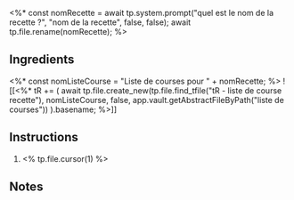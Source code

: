 <%*  const nomRecette = await tp.system.prompt("quel est le nom de la recette ?", "nom de la recette", false, false); await tp.file.rename(nomRecette); %>
## Ingredients 

<%* const nomListeCourse = "Liste de courses pour " + nomRecette; %>
![[<%* tR += ( await tp.file.create_new(tp.file.find_tfile("tR - liste de course recette"), nomListeCourse, false, app.vault.getAbstractFileByPath("liste de courses")) ).basename; %>]]
## Instructions

1.  <% tp.file.cursor(1) %>
## Notes



